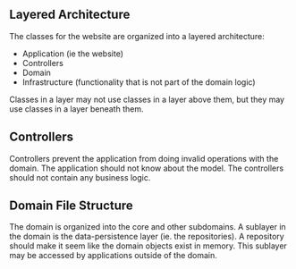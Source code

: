 ## Layered Architecture ##

The classes for the website are organized into a layered architecture:

  * Application (ie the website)
  * Controllers
  * Domain
  * Infrastructure (functionality that is not part of the domain logic)

Classes in a layer may not use classes in a layer above them, but they may use classes in a layer beneath them.

## Controllers ##
Controllers prevent the application from doing invalid operations with the domain. The application should not know about the model. The controllers should not contain any business logic.

## Domain File Structure ##

The domain is organized into the core and other subdomains. A sublayer in the domain is the data-persistence layer (ie. the repositories). A repository should make it seem like the domain objects exist in memory. This sublayer may be accessed by applications outside of the domain.